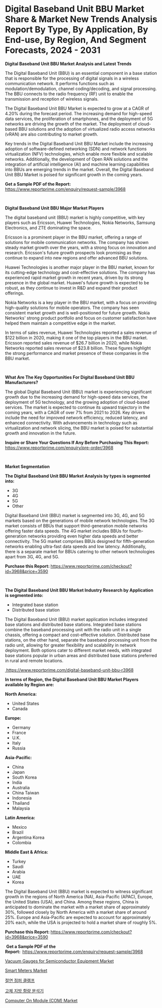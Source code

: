 <p><h1>Digital Baseband Unit BBU Market Share & Market New Trends Analysis Report By Type, By Application, By End-use, By Region, And Segment Forecasts, 2024 - 2031</h1></p><p><strong>Digital Baseband Unit BBU Market Analysis and Latest Trends</strong></p>
<p><p>The Digital Baseband Unit (BBU) is an essential component in a base station that is responsible for the processing of digital signals in a wireless communication network. It performs functions such as modulation/demodulation, channel coding/decoding, and signal processing. The BBU connects to the radio frequency (RF) unit to enable the transmission and reception of wireless signals.</p><p>The Digital Baseband Unit BBU Market is expected to grow at a CAGR of 4.20% during the forecast period. The increasing demand for high-speed data services, the proliferation of smartphones, and the deployment of 5G networks are driving the growth of the market. The deployment of cloud-based BBU solutions and the adoption of virtualized radio access networks (vRAN) are also contributing to market growth.</p><p>Key trends in the Digital Baseband Unit BBU Market include the increasing adoption of software-defined networking (SDN) and network functions virtualization (NFV) technologies, which enable more flexible and scalable networks. Additionally, the development of Open RAN solutions and the integration of artificial intelligence (AI) and machine learning capabilities into BBUs are emerging trends in the market. Overall, the Digital Baseband Unit BBU Market is poised for significant growth in the coming years.</p></p>
<p><strong>Get a Sample PDF of the Report:&nbsp;</strong> <a href="https://www.reportprime.com/enquiry/request-sample/3968">https://www.reportprime.com/enquiry/request-sample/3968</a></p>
<p>&nbsp;</p>
<p><strong>Digital Baseband Unit BBU Major Market Players</strong></p>
<p><p>The digital baseband unit (BBU) market is highly competitive, with key players such as Ericsson, Huawei Technologies, Nokia Networks, Samsung Electronics, and ZTE dominating the space. </p><p>Ericsson is a prominent player in the BBU market, offering a range of solutions for mobile communication networks. The company has shown steady market growth over the years, with a strong focus on innovation and research. Ericsson's future growth prospects look promising as they continue to expand into new regions and offer advanced BBU solutions.</p><p>Huawei Technologies is another major player in the BBU market, known for its cutting-edge technology and cost-effective solutions. The company has experienced rapid market growth in recent years, driven by its strong presence in the global market. Huawei's future growth is expected to be robust, as they continue to invest in R&D and expand their product offerings.</p><p>Nokia Networks is a key player in the BBU market, with a focus on providing high-quality solutions for mobile operators. The company has seen consistent market growth and is well-positioned for future growth. Nokia Networks' strong product portfolio and focus on customer satisfaction have helped them maintain a competitive edge in the market.</p><p>In terms of sales revenue, Huawei Technologies reported a sales revenue of $122 billion in 2020, making it one of the top players in the BBU market. Ericsson reported sales revenue of $26.7 billion in 2020, while Nokia Networks reported sales revenue of $23.8 billion. These figures highlight the strong performance and market presence of these companies in the BBU market.</p></p>
<p>&nbsp;</p>
<p><strong>What Are The Key Opportunities For Digital Baseband Unit BBU Manufacturers?</strong></p>
<p><p>The global Digital Baseband Unit (BBU) market is experiencing significant growth due to the increasing demand for high-speed data services, the deployment of 5G technology, and the growing adoption of cloud-based services. The market is expected to continue its upward trajectory in the coming years, with a CAGR of over 7% from 2021 to 2026. Key drivers include the need for improved network efficiency, reduced latency, and enhanced connectivity. With advancements in technology such as virtualization and network slicing, the BBU market is poised for substantial growth and innovation in the future.</p></p>
<p><strong>Inquire or Share Your Questions If Any Before Purchasing This Report:</strong> <a href="https://www.reportprime.com/enquiry/pre-order/3968">https://www.reportprime.com/enquiry/pre-order/3968</a></p>
<p>&nbsp;</p>
<p><strong>Market Segmentation</strong></p>
<p><strong>The Digital Baseband Unit BBU Market Analysis by types is segmented into:</strong></p>
<p><ul><li>3G</li><li>4G</li><li>5G</li><li>Other</li></ul></p>
<p><p>Digital Baseband Unit (BBU) market is segmented into 3G, 4G, and 5G markets based on the generations of mobile network technologies. The 3G market consists of BBUs that support third-generation mobile networks offering faster data speeds. The 4G market includes BBUs for fourth-generation networks providing even higher data speeds and better connectivity. The 5G market comprises BBUs designed for fifth-generation networks enabling ultra-fast data speeds and low latency. Additionally, there is a separate market for BBUs catering to other network technologies apart from 3G, 4G, and 5G.</p></p>
<p><strong>Purchase this Report:&nbsp;</strong><a href="https://www.reportprime.com/checkout?id=3968&price=3590">https://www.reportprime.com/checkout?id=3968&price=3590</a></p>
<p>&nbsp;</p>
<p><strong>The Digital Baseband Unit BBU Market Industry Research by Application is segmented into:</strong></p>
<p><ul><li>Integrated base station</li><li>Distributed base station</li></ul></p>
<p><p>The Digital Baseband Unit (BBU) market application includes integrated base stations and distributed base stations. Integrated base stations combine the baseband processing unit with the radio unit in a single chassis, offering a compact and cost-effective solution. Distributed base stations, on the other hand, separate the baseband processing unit from the radio unit, allowing for greater flexibility and scalability in network deployment. Both options cater to different market needs, with integrated base stations popular in urban areas and distributed base stations preferred in rural and remote locations.</p></p>
<p><a href="https://www.reportprime.com/digital-baseband-unit-bbu-r3968">&nbsp;https://www.reportprime.com/digital-baseband-unit-bbu-r3968</a></p>
<p><strong>In terms of Region, the Digital Baseband Unit BBU Market Players available by Region are:</strong></p>
<p>
    <p> <strong> North America: </strong>
        <ul>
            <li>United States</li>
            <li>Canada</li>
        </ul>
        </p> 
    <p> <strong> Europe: </strong>
        <ul>
            <li>Germany</li>
            <li>France</li>
            <li>U.K.</li>
            <li>Italy</li>
            <li>Russia</li>
        </ul>
        </p> 
    <p> <strong> Asia-Pacific: </strong>
        <ul>
            <li>China</li>
            <li>Japan</li>
            <li>South Korea</li>
            <li>India</li>
            <li>Australia</li>
            <li>China Taiwan</li>
            <li>Indonesia</li>
            <li>Thailand</li>
            <li>Malaysia</li>
        </ul>
        </p> 
    <p> <strong> Latin America: </strong>
        <ul>
            <li>Mexico</li>
            <li>Brazil</li>
            <li>Argentina Korea</li>
            <li>Colombia</li>
        </ul>
        </p> 
    <p> <strong> Middle East & Africa: </strong>
        <ul>
            <li>Turkey</li>
            <li>Saudi</li>
            <li>Arabia</li>
            <li>UAE</li>
            <li>Korea</li>
        </ul>
    </p>
    </p>
<p><p>The Digital Baseband Unit (BBU) market is expected to witness significant growth in the regions of North America (NA), Asia-Pacific (APAC), Europe, the United States (USA), and China. Among these regions, China is anticipated to dominate the market with a market share of approximately 30%, followed closely by North America with a market share of around 25%. Europe and Asia-Pacific are expected to account for approximately 20% each, while the USA is projected to hold a market share of roughly 5%.</p></p>
<p><strong>Purchase this Report: </strong><a href="https://www.reportprime.com/checkout?id=3968&price=3590">https://www.reportprime.com/checkout?id=3968&price=3590</a></p>
<p>&nbsp;<strong>Get a Sample PDF of the Report:&nbsp;&nbsp;</strong><a href="https://www.reportprime.com/enquiry/request-sample/3968">https://www.reportprime.com/enquiry/request-sample/3968</a></p>
<p><strong></strong></p>
<p><p><a href="https://github.com/ruddyyedelwadw/Market-Research-Report-List-3/blob/main/vacuum-gauges-for-semiconductor-equipment-market.md">Vacuum Gauges for Semiconductor Equipment Market</a></p><p><a href="https://github.com/lorenzaSchmeler/Market-Research-Report-List-2/blob/main/smart-meters-market.md">Smart Meters Market</a></p><p><a href="https://github.com/ahmadrevanz10/Market-Research-Report-List-2/blob/main/8038642103637.md">절연 점퍼 클램프</a></p><p><a href="https://github.com/jimahmed0511/Market-Research-Report-List-2/blob/main/3569748103636.md">고체 지방 함량 분석기</a></p><p><a href="https://github.com/jaidynmorantestelletmjzya/Market-Research-Report-List-4/blob/main/computer-on-module-com-market.md">Computer On Module (COM) Market</a></p></p>
